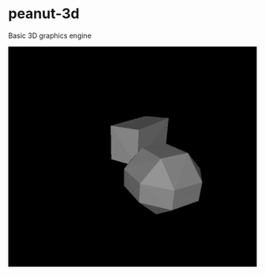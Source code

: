 # peanut-3d
Basic 3D graphics engine

![Custom models loaded from blender using peanut](screenshot.png)